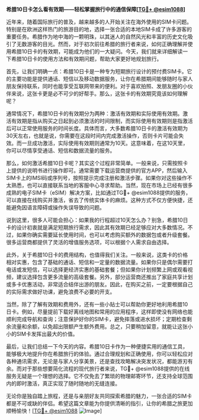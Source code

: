 **希腊10日卡怎么看有效期——轻松掌握旅行中的通信保障[[TG💪+ @esim1088](https://t.me/s/esim1088)]**

近年来，随着国际旅行的普及，越来越多的人开始关注在海外使用的SIM卡问题。特别是在欧洲这样热门的旅游目的地，选择一张合适的本地SIM卡成了许多游客的重要任务。希腊作为地中海的一颗明珠，以其迷人的自然风光和丰富的历史文化吸引了无数游客的目光。然而，对于初次前往希腊的旅行者来说，如何正确理解并使用希腊10日卡的有效期，可能成为他们的一大疑问。今天，我们就来详细解读一下希腊10日卡的使用方法和有效期问题，帮助大家更好地规划旅行。

首先，让我们明确一点：希腊10日卡是一种专为短期旅行设计的预付费SIM卡。它的主要功能是提供通话、短信以及移动数据服务，让你在希腊期间能够随时与家人朋友保持联系，同时也能享受互联网带来的便利。对于喜欢拍照、发朋友圈的小伙伴来说，这张卡更是必不可少的好帮手。那么，这张卡的有效期究竟该如何理解呢？

通常情况下，希腊10日卡的有效期分为两种：激活有效期和实际使用有效期。激活有效期是指从购买之日起到必须激活的时间限制，而实际使用有效期则是指激活后可以正常使用服务的时间长度。具体而言，大多数希腊10日卡的激活有效期为30天左右，也就是说，你需要在这段时间内完成激活操作，否则卡片可能会失效。而一旦成功激活，实际使用有效期则通常为10天。这意味着，在这10天里，你可以尽情享受通话、短信和数据流量的服务。

那么，如何激活希腊10日卡呢？其实这个过程非常简单。一般来说，只需按照卡上提供的说明书进行操作即可。通常需要下载运营商提供的官方APP，然后输入SIM卡上的IMSI码或序列号，按照提示完成注册和激活步骤。如果你对这些操作不太熟悉，也可以直接联系当地的客服中心寻求帮助。当然，现在市场上已经有很多成熟的电子SIM卡（eSIM）解决方案，比如通过TG💪+ @esim1088提供的服务，可以直接在线购买并激活，省去了传统实体卡的麻烦。这种方式不仅方便快捷，还能避免因语言障碍或操作失误导致的问题。

说到这里，很多人可能会担心：如果我的行程超过10天怎么办？别急，希腊10日卡的设计初衷就是满足短期旅行需求，因此其有效期已经足够应对大多数情况。不过，如果你确实需要延长使用时间，也可以考虑购买额外的数据包或者升级套餐。很多运营商都提供了灵活的增值服务选项，可以根据个人需求自由选择。

此外，关于希腊10日卡的费用结构，也值得我们关注。一般来说，这类卡的价格相对实惠，包含了基础的通话、短信和一定量的数据流量。如果你只是偶尔需要打电话或发短信，可以选择更经济实惠的基础套餐；但如果你计划频繁上网或观看视频，建议选择包含更多流量的高级套餐。另外，部分运营商还推出了家庭共享计划或多卡优惠活动，非常适合结伴出游的朋友。因此，在购买之前，一定要根据自己的实际需求做好功课，避免浪费不必要的开支。

当然，除了了解有效期和费用外，还有一些小贴士可以帮助你更好地利用希腊10日卡。例如，尽量提前下载好离线地图和常用的应用程序，这样即使没有网络也能顺利完成导航和查询；注意保护好你的SIM卡，避免摔落或进水损坏；定期检查剩余流量和余额，以免超出限额产生额外费用。总之，只要稍加留意，就能让这张小小的SIM卡发挥出最大的价值。

最后，让我们总结一下今天的内容。希腊10日卡作为一种便捷实用的通信工具，能够极大地提升你在希腊旅行的体验。通过合理规划和正确使用，你可以轻松应对各种通讯需求，无论是与家人分享美景，还是查找攻略解决突发状况，都能游刃有余。而对于那些想要简化流程的现代旅行者来说，TG💪+ @esim1088提供的在线服务无疑是一个理想的选择。它不仅免去了繁琐的物理邮寄环节，还支持全球范围内的即时激活，真正实现了随时随地的无缝连接。

无论你是独自踏上旅程，还是与亲朋好友共同探索希腊的魅力，一张合适的SIM卡都是不可或缺的伴侣。希望这篇文章能为你提供清晰的指引，让你的希腊之旅更加顺畅愉快！[[TG💪+ @esim1088](https://t.me/s/esim1088) ![Image](https://i.postimg.cc/4NQfJmqS/Snipaste-2025-05-13-00-14-12.png)]